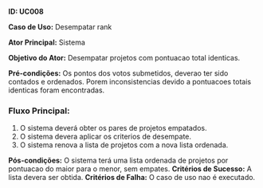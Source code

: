 **ID: UC008**

**Caso de Uso:** Desempatar rank

**Ator Principal:** Sistema

**Objetivo do Ator:** Desempatar projetos com pontuacao total identicas.

**Pré-condições:** Os pontos dos votos submetidos, deverao ter sido contados e ordenados. Porem inconsistencias devido a pontuacoes totais identicas foram encontradas.

### Fluxo Principal:

1. O sistema deverá obter os pares de projetos empatados.
2. O sistema devera aplicar os criterios de desempate.
3. O sistema renova a lista de projetos com a nova lista ordenada.

**Pós-condições:** O sistema terá uma lista ordenada de projetos por pontuacao do maior para o menor, sem empates.
**Critérios de Sucesso:** A lista devera ser obtida.
**Critérios de Falha:** O caso de uso nao é executado.
